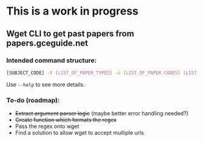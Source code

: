 # This is a work in progress

## Wget CLI to get past papers from papers.gceguide.net

### Intended command structure:
```bash
[SUBJECT_CODE] -t [LIST_OF_PAPER_TYPES] -c [LIST_OF_PAPER_CODES] [LIST_OF_YEARS]
```
Use `--help` to see more details.

### To-do (roadmap):
- ~~Extract argument parser logic~~ (maybe better error handling needed?)
- ~~Create function which formats the regex~~
- Pass the regex onto wget
- Find a solution to allow wget to accept multiple urls

